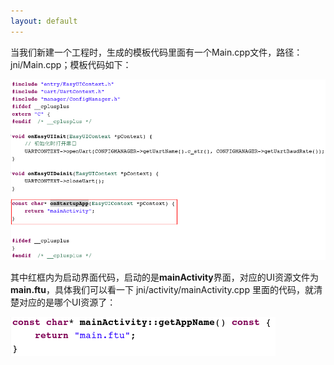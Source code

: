 ```yaml
---
layout: default
---
```

当我们新建一个工程时，生成的模板代码里面有一个Main.cpp文件，路径： jni/Main.cpp；模板代码如下：

![](images/Screenshotfrom2018-06-06182629.png)

其中红框内为启动界面代码，启动的是**mainActivity**界面，对应的UI资源文件为**main.ftu**，具体我们可以看一下 jni/activity/mainActivity.cpp 里面的代码，就清楚对应的是哪个UI资源了：

![](images/Screenshotfrom2018-06-06183808.png)
